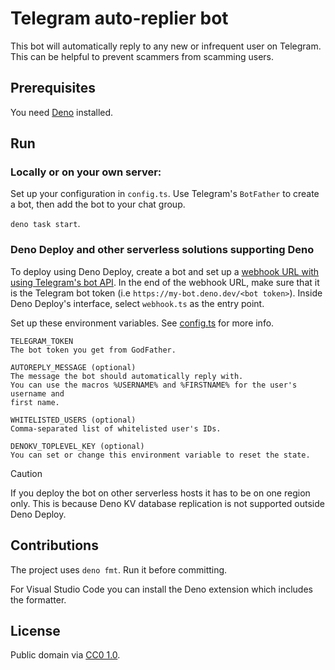 # Telegram auto-replier bot

This bot will automatically reply to any new or infrequent user on Telegram.
This can be helpful to prevent scammers from scamming users.

## Prerequisites

You need [Deno](https://deno.com) installed.

## Run

### Locally or on your own server:

Set up your configuration in `config.ts`. Use Telegram's `BotFather` to create a
bot, then add the bot to your chat group.

`deno task start`.

### Deno Deploy and other serverless solutions supporting Deno

To deploy using Deno Deploy, create a bot and set up a
[webhook URL with using Telegram's bot API](https://core.telegram.org/bots/webhooks#how-do-i-set-a-webhook-for-either-type).
In the end of the webhook URL, make sure that it is the Telegram bot token (i.e
`https://my-bot.deno.dev/<bot token>`). Inside Deno Deploy's interface, select
`webhook.ts` as the entry point.

Set up these environment variables. See [config.ts](./config.ts) for more info.

```
TELEGRAM_TOKEN
The bot token you get from GodFather.

AUTOREPLY_MESSAGE (optional)
The message the bot should automatically reply with.
You can use the macros %USERNAME% and %FIRSTNAME% for the user's username and
first name.

WHITELISTED_USERS (optional)
Comma-separated list of whitelisted user's IDs.

DENOKV_TOPLEVEL_KEY (optional)
You can set or change this environment variable to reset the state.
```

> [!CAUTION]
>
> If you deploy the bot on other serverless hosts it has to be on one region
> only. This is because Deno KV database replication is not supported outside
> Deno Deploy.

## Contributions

The project uses `deno fmt`. Run it before committing.

For Visual Studio Code you can install the Deno extension which includes the
formatter.

## License

Public domain via [CC0 1.0](https://creativecommons.org/publicdomain/zero/1.0).
